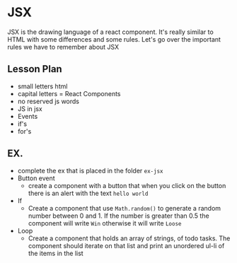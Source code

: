 # JSX

JSX is the drawing language of a react component.
It's really similar to HTML with some differences and some rules. 
Let's go over the important rules we have to remember about JSX

## Lesson Plan

- small letters html
- capital letters = React Components
- no reserved js words
- JS in jsx
- Events
- if's
- for's

## EX.

- complete the ex that is placed in the folder `ex-jsx`
- Button event
  - create a component with a button that when you click on the button there is an alert with the text `hello world`
- If
  - Create a component that use `Math.random()` to generate a random number between 0 and 1.
  If the number is greater than 0.5 the component will write `Win`
  otherwise it will write `Loose`
- Loop
  - Create a component that holds an array of strings, of todo tasks.
  The component should iterate on that list and print an unordered ul-li of the items in the list